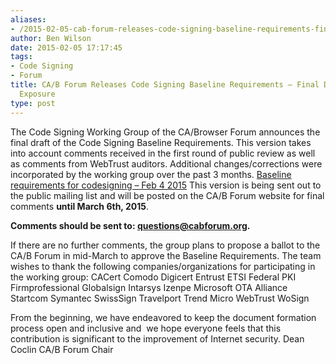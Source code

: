 ```yaml
---
aliases:
- /2015-02-05-cab-forum-releases-code-signing-baseline-requirements-final-draft-public-exposure/
author: Ben Wilson
date: 2015-02-05 17:17:45
tags:
- Code Signing
- Forum
title: CA/B Forum Releases Code Signing Baseline Requirements – Final Draft for Public
  Exposure
type: post
---
```


The Code Signing Working Group of the CA/Browser Forum announces the final draft of the Code Signing Baseline Requirements. This version takes into account comments received in the first round of public review as well as comments from WebTrust auditors. Additional changes/corrections were incorporated by the working group over the past 3 months.
[Baseline requirements for codesigning – Feb 4 2015](/uploads/Baseline-requirements-for-codesigning-Feb-4-2015-3.pdf)
This version is being sent out to the public mailing list and will be posted on the CA/B Forum website for final comments **until March 6th, 2015**.

**Comments should be sent to: [questions@cabforum.org][1].**

If there are no further comments, the group plans to propose a ballot to the CA/B Forum in mid-March to approve the Baseline Requirements.
The team wishes to thank the following companies/organizations for participating in the working group:
CACert
Comodo
Digicert
Entrust
ETSI
Federal PKI
Firmprofessional
Globalsign
Intarsys
Izenpe
Microsoft
OTA Alliance
Startcom
Symantec
SwissSign
Travelport
Trend Micro
WebTrust
WoSign

From the beginning, we have endeavored to keep the document formation process open and inclusive and  we hope everyone feels that this contribution is significant to the improvement of Internet security.
Dean Coclin
CA/B Forum Chair

[1]: mailto:questions@cabforum.org